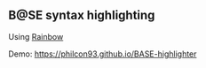 ## B@SE syntax highlighting

Using [Rainbow](https://craig.is/making/rainbows)

Demo: https://philcon93.github.io/BASE-highlighter
